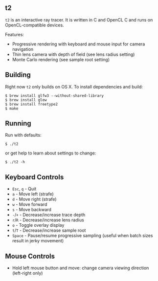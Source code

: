 
t2
--

`t2` is an interactive ray tracer. It is written in C and OpenCL C and
runs on OpenCL-compatible devices.

Features:
* Progressive rendering with keyboard and mouse input for camera
  navigation
* Thin lens camera with depth of field (see lens radius setting)
* Monte Carlo rendering (see sample root setting)

Building
--------

Right now `t2` only builds on OS X. To install dependencies and build:
```
$ brew install glfw3 --without-shared-library
$ brew install glew
$ brew install freetype2
$ make
```

Running
-------

Run with defaults:
```
$ ./t2
```
or get help to learn about settings to change:
```
$ ./t2 -h
```

Keyboard Controls
-----------------

* `Esc`, `q` - Quit
* `a` - Move left (strafe)
* `d` - Move right (strafe)
* `w` - Move forward
* `s` - Move backward
* `-`/`+` - Decrease/increase trace depth
* `r`/`R` - Decrease/increase lens radius
* `o` - Toggle overlay display
* `t`/`T` - Decrease/increase sample root
* `Space` - Pause/resume progressive sampling (useful when batch sizes
  result in jerky movement)

Mouse Controls
--------------

* Hold left mouse button and move: change camera viewing direction
  (left-right only)
